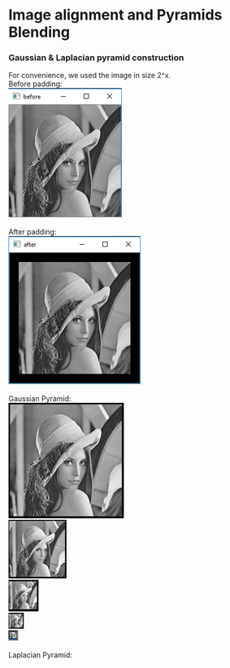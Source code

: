 # Image alignment and Pyramids Blending
### Gaussian & Laplacian pyramid construction
For convenience, we used the image in size 2^x. 
<br />
Before padding:
<br />
![alt text](https://github.com/netanel208/opencv-Image-alignment-Pyramids-Blending/blob/master/image/%E2%80%8F%E2%80%8Fbeforepad.PNG)
<br />
<br />
After padding:
<br />
![alt text](https://github.com/netanel208/opencv-Image-alignment-Pyramids-Blending/blob/master/image/afterpad.PNG)
<br />
<br />
Gaussian Pyramid:
<br />
![alt text](https://github.com/netanel208/opencv-Image-alignment-Pyramids-Blending/blob/master/image/gpyr1.PNG)
<br />
![alt text](https://github.com/netanel208/opencv-Image-alignment-Pyramids-Blending/blob/master/image/gpyr2.PNG)
<br />
![alt text](https://github.com/netanel208/opencv-Image-alignment-Pyramids-Blending/blob/master/image/gpyr3.PNG)
<br />
![alt text](https://github.com/netanel208/opencv-Image-alignment-Pyramids-Blending/blob/master/image/gpyr4.PNG)
<br />
![alt text](https://github.com/netanel208/opencv-Image-alignment-Pyramids-Blending/blob/master/image/gpyr5.PNG)
<br />
<br />
Laplacian Pyramid:

